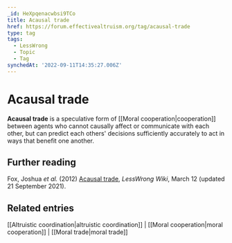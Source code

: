 ```yaml
---
_id: HeXpqenacwbsi9TCo
title: Acausal trade
href: https://forum.effectivealtruism.org/tag/acausal-trade
type: tag
tags:
  - LessWrong
  - Topic
  - Tag
synchedAt: '2022-09-11T14:35:27.006Z'
---
```

# Acausal trade

**Acausal trade** is a speculative form of [[Moral cooperation|cooperation]] between agents who cannot causally affect or communicate with each other, but can predict each others' decisions sufficiently accurately to act in ways that benefit one another.

Further reading
---------------

Fox, Joshua *et al.* (2012) [Acausal trade](https://www.lesswrong.com/tag/acausal-trade), *LessWrong Wiki*, March 12 (updated 21 September 2021).

Related entries
---------------

[[Altruistic coordination|altruistic coordination]] | [[Moral cooperation|moral cooperation]] | [[Moral trade|moral trade]]